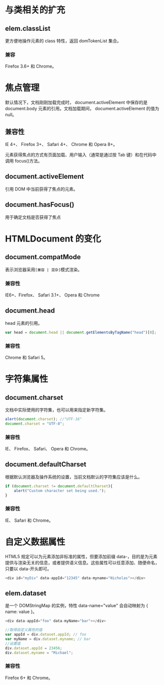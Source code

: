 # 与类相关的扩充

## elem.classList

更方便地操作元素的 class 特性，返回 domTokenList 集合。

### 兼容

Firefox 3.6+ 和 Chrome。

# 焦点管理

默认情况下，文档刚刚加载完成时， document.activeElement 中保存的是 document.body 元素的引用。文档加载期间， document.activeElement 的值为 null。

## 兼容性

IE 4+、 Firefox 3+、 Safari 4+、 Chrome 和 Opera 8+。

元素获得焦点的方式有页面加载、用户输入（通常是通过按 Tab 键）和在代码中调用 focus()方法。

## document.activeElement

引用 DOM 中当前获得了焦点的元素。

## document.hasFocus()

用于确定文档是否获得了焦点

# HTMLDocument 的变化

## document.compatMode

表示浏览器采用`[兼容 | 混杂]`模式渲染。

### 兼容性

IE6+、Firefox、 Safari 3.1+、 Opera 和 Chrome

## document.head

head 元素的引用。

```js
var head = document.head || document.getElementsByTagName("head")[0];
```

### 兼容性

Chrome 和 Safari 5。

# 字符集属性

## document.charset

文档中实际使用的字符集，也可以用来指定新字符集。

```js
alert(document.charset); //"UTF-16"
document.charset = "UTF-8";
```

### 兼容性

IE、 Firefox、 Safari、 Opera 和 Chrome。

## document.defaultCharset

根据默认浏览器及操作系统的设置，当前文档默认的字符集应该是什么。

```js
if (document.charset != document.defaultCharset){
    alert("Custom character set being used.");
}
```

### 兼容性

IE、 Safari 和 Chrome。

# 自定义数据属性

HTML5 规定可以为元素添加非标准的属性，但要添加前缀 data-，目的是为元素提供与渲染无关的信息，或者提供语义信息。这些属性可以任意添加、随便命名，只要以 data-开头即可。

```js
<div id="myDiv" data-appId="12345" data-myname="Nicholas"></div>
```

## elem.dataset

是一个 DOMStringMap 的实例，特性 data-name="value" 会自动映射为 { name: value }。

```js
<div data-appId="foo" data-myName="bar"></div>

//取得自定义属性的值
var appId = div.dataset.appId; // foo
var myName = div.dataset.myname; // bar
//设置值
div.dataset.appId = 23456;
div.dataset.myname = "Michael";
```

### 兼容性

Firefox 6+ 和 Chrome。